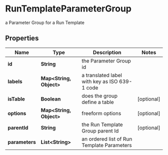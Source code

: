 

# RunTemplateParameterGroup

a Parameter Group for a Run Template

## Properties

Name | Type | Description | Notes
------------ | ------------- | ------------- | -------------
**id** | **String** | the Parameter Group id | 
**labels** | **Map&lt;String, Object&gt;** | a translated label with key as ISO 639-1 code | 
**isTable** | **Boolean** | does the group define a table |  [optional]
**options** | **Map&lt;String, Object&gt;** | freeform options |  [optional]
**parentId** | **String** | the Run Template Group parent Id |  [optional]
**parameters** | **List&lt;String&gt;** | an ordered list of Run Template Parameters | 



